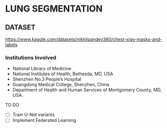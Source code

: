 # LUNG SEGMENTATION

## DATASET
https://www.kaggle.com/datasets/nikhilpandey360/chest-xray-masks-and-labels

### Institutions Involved
- National Library of Medicine
- National Institutes of Health, Bethesda, MD, USA
- Shenzhen No.3 People’s Hospital
- Guangdong Medical College, Shenzhen, China
- Department of Health and Human Services of Montgomery County, MD, USA.

TO DO
- [ ] Train U-Net variants 
- [ ] Implement Federated Learning
